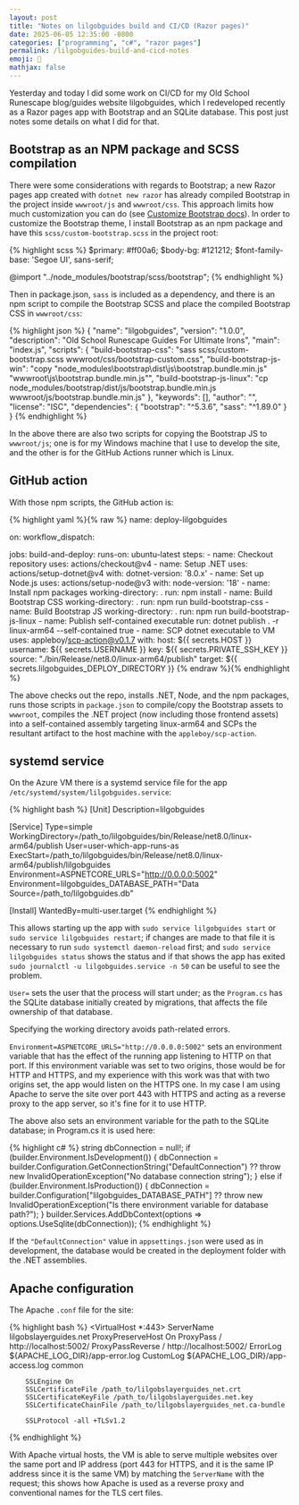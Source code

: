 ```yaml
---
layout: post
title: "Notes on lilgobguides build and CI/CD (Razor pages)"
date: 2025-06-05 12:35:00 -0800
categories: ["programming", "c#", "razor pages"]
permalink: /lilgobguides-build-and-cicd-notes
emoji: 🖤
mathjax: false
---
```


Yesterday and today I did some work on CI/CD for my Old School Runescape blog/guides website lilgobguides, which I redeveloped recently as a Razor pages app with Bootstrap and an SQLite database. This post just notes some details on what I did for that.

## Bootstrap as an NPM package and SCSS compilation

There were some considerations with regards to Bootstrap; a new Razor pages app created with `dotnet new razor` has already compiled Bootstrap in the project inside `wwwroot/js` and `wwwroot/css`. This approach limits how much customization you can do (see [Customize Bootstrap docs](https://getbootstrap.com/docs/5.3/customize/overview/#overview)). In order to customize the Bootstrap theme, I install Bootstrap as an npm package and have this `scss/custom-bootstrap.scss` in the project root:

{% highlight scss %}
$primary: #ff00a6;
$body-bg: #121212;
$font-family-base: 'Segoe UI', sans-serif;

@import "../node_modules/bootstrap/scss/bootstrap";
{% endhighlight %}

Then in package.json, `sass` is included as a dependency, and there is an npm script to compile the Bootstrap SCSS and place the compiled Bootstrap CSS in `wwwroot/css`:

{% highlight json %}
{
  "name": "lilgobguides",
  "version": "1.0.0",
  "description": "Old School Runescape Guides For Ultimate Irons",
  "main": "index.js",
  "scripts": {
    "build-bootstrap-css": "sass scss/custom-bootstrap.scss wwwroot/css/bootstrap-custom.css",
    "build-bootstrap-js-win": "copy \"node_modules\\bootstrap\\dist\\js\\bootstrap.bundle.min.js\" \"wwwroot\\js\\bootstrap.bundle.min.js\"",
    "build-bootstrap-js-linux": "cp node_modules/bootstrap/dist/js/bootstrap.bundle.min.js wwwroot/js/bootstrap.bundle.min.js"
  },
  "keywords": [],
  "author": "",
  "license": "ISC",
  "dependencies": {
    "bootstrap": "^5.3.6",
    "sass": "^1.89.0"
  }
}
{% endhighlight %}

In the above there are also two scripts for copying the Bootstrap JS to `wwwroot/js`; one is for my Windows machine that I use to develop the site, and the other is for the GitHub Actions runner which is Linux.

## GitHub action

With those npm scripts, the GitHub action is:

{% highlight yaml %}{% raw %}
name: deploy-lilgobguides

on:
    workflow_dispatch:

jobs:
  build-and-deploy:
    runs-on: ubuntu-latest
    steps:
      - name: Checkout repository
        uses: actions/checkout@v4
      - name: Setup .NET
        uses: actions/setup-dotnet@v4
        with:
          dotnet-version: '8.0.x'
      - name: Set up Node.js
        uses: actions/setup-node@v3
        with:
          node-version: '18'
      - name: Install npm packages
        working-directory: .
        run: npm install
      - name: Build Bootstrap CSS
        working-directory: .
        run: npm run build-bootstrap-css
      - name: Build Bootstrap JS
        working-directory: .
        run: npm run build-bootstrap-js-linux
      - name: Publish self-contained executable
        run: dotnet publish . -r linux-arm64 --self-contained true
      - name: SCP dotnet executable to VM
        uses: appleboy/scp-action@v0.1.7
        with:
          host: ${{ secrets.HOST }}
          username: ${{ secrets.USERNAME }}
          key: ${{ secrets.PRIVATE_SSH_KEY }}
          source: "./bin/Release/net8.0/linux-arm64/publish"
          target: ${{ secrets.lilgobguides_DEPLOY_DIRECTORY }}
{% endraw %}{% endhighlight %}

The above checks out the repo, installs .NET, Node, and the npm packages, runs those scripts in `package.json` to compile/copy the Bootstrap assets to `wwwroot`, compiles the .NET project (now including those frontend assets) into a self-contained assembly targeting linux-arm64 and SCPs the resultant artifact to the host machine with the `appleboy/scp-action`. 

## systemd service

On the Azure VM there is a systemd service file for the app `/etc/systemd/system/lilgobguides.service`:

{% highlight bash %}
[Unit]
Description=lilgobguides

[Service]
Type=simple
WorkingDirectory=/path_to/lilgobguides/bin/Release/net8.0/linux-arm64/publish
User=user-which-app-runs-as
ExecStart=/path_to/lilgobguides/bin/Release/net8.0/linux-arm64/publish/lilgobguides
Environment=ASPNETCORE_URLS="http://0.0.0.0:5002"
Environment=lilgobguides_DATABASE_PATH="Data Source=/path_to/lilgobguides.db"

[Install]
WantedBy=multi-user.target
{% endhighlight %}

This allows starting up the app with `sudo service lilgobguides start` or `sudo service lilgobguides restart`; if changes are made to that file it is necessary to run `sudo systemctl daemon-reload` first; and `sudo service lilgobguides status` shows the status and if that shows the app has exited `sudo journalctl -u lilgobguides.service -n 50` can be useful to see the problem.

`User=` sets the user that the process will start under; as the `Program.cs` has the SQLite database initially created by migrations, that affects the file ownership of that database.

Specifying the working directory avoids path-related errors. 

`Environment=ASPNETCORE_URLS="http://0.0.0.0:5002"` sets an environment variable that has the effect of the running app listening to HTTP on that port. If this environment variable was set to two origins, those would be for HTTP and HTTPS, and my experience with this work was that with two origins set, the app would listen on the HTTPS one. In my case I am using Apache to serve the site over port 443 with HTTPS and acting as a reverse proxy to the app server, so it's fine for it to use HTTP.

The above also sets an environment variable for the path to the SQLite database; in Program.cs it is used here:

{% highlight c# %}
string dbConnection = null!;
if (builder.Environment.IsDevelopment())
{
    dbConnection = builder.Configuration.GetConnectionString("DefaultConnection")
    ?? throw new InvalidOperationException("No database connection string");
}
else if (builder.Environment.IsProduction())
{
    dbConnection = builder.Configuration["lilgobguides_DATABASE_PATH"]
    ?? throw new InvalidOperationException("Is there environment variable for database path?");
}
builder.Services.AddDbContext<AppDbContext>(options =>
        options.UseSqlite(dbConnection));
{% endhighlight %}

If the `"DefaultConnection"` value in `appsettings.json` were used as in development, the database would be created in the deployment folder with the .NET assemblies. 

## Apache configuration

The Apache `.conf` file for the site:

{% highlight bash %}
<VirtualHost *:443>
        ServerName lilgobslayerguides.net
        ProxyPreserveHost On
        ProxyPass / http://localhost:5002/
        ProxyPassReverse / http://localhost:5002/
        ErrorLog ${APACHE_LOG_DIR}/app-error.log
        CustomLog ${APACHE_LOG_DIR}/app-access.log common

        SSLEngine On
        SSLCertificateFile /path_to/lilgobslayerguides_net.crt
        SSLCertificateKeyFile /path_to/lilgobslayerguides.net.key
        SSLCertificateChainFile /path_to/lilgobslayerguides_net.ca-bundle

        SSLProtocol -all +TLSv1.2
</VirtualHost>
{% endhighlight %}

With Apache virtual hosts, the VM is able to serve multiple websites over the same port and IP address (port 443 for HTTPS, and it is the same IP address since it is the same VM) by matching the `ServerName` with the request; this shows how Apache is used as a reverse proxy and conventional names for the TLS cert files.